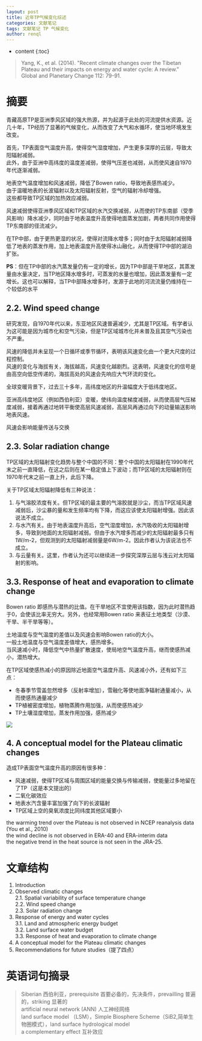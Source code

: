 ```yaml
---
layout: post
title: 近年TP气候变化综述
categories: 文献笔记
tags: 文献笔记 TP 气候变化
author: renql
---
```


* content
{:toc}

> Yang, K., et al. (2014). "Recent climate changes over the Tibetan Plateau and their impacts on energy and water cycle: A review." Global and Planetary Change 112: 79-91.




# 摘要 #
青藏高原TP是亚洲季风区域的强大热源，并为起源于此处的河流提供水资源。近几十年，TP经历了显著的气候变化，从而改变了大气和水循环，使当地环境发生改变。

首先，TP表面空气温度升高，使得空气湿度增加，产生更多深厚的云层，导致太阳辐射减弱。  
此外，由于亚洲中高纬度的温度差减弱，使得气压差也减弱，从而使风速自1970年代逐渐减弱。

地表空气温度增加和风速减弱，降低了Bowen ratio，导致地表感热减少。   
由于温暖地表的长波辐射以及太阳辐射反射，空气的辐射冷却增强。   
这些都导致TP区域的加热效应减弱。

风速减弱使得亚洲季风区域和TP区域的水汽交换减弱，从而使的TP东南部（受季风影响）降水减少，同时由于地表温度升高使得地面蒸发加剧，两者共同作用使得TP东南部的径流减少。

在TP中部，由于更热更湿的状况，使得对流降水增多；同时由于太阳辐射减弱降低了地表的蒸发作用，加上地表温度升高使得冰山融化，从而使得TP中部的湖泊扩张。

**PS**：但在TP中部的水汽蒸发量仍有一定的增长，因为TP中部是干旱地区，其蒸发量由水量决定，当TP地区降水增多时，可蒸发的水量也增加，因此蒸发量有一定增长。这也可以解释，当TP中部降水增多时，发源于此地的河流流量仍维持在一个较低的水平

## 2.2. Wind speed change ##
研究发现，自1970年代以来，东亚地区风速普遍减少，尤其是TP区域。有学者认为这可能是因为城市化和空气污染，但是TP区域城市化并未普及且其空气污染也不严重。

风速的降低并未呈现一个日循环或季节循环，表明该风速变化由一个更大尺度的过程控制。   
风速的变化与海拔有关，海拔越高，风速变化越剧烈。这表明，风速变化的信号是由高空向低空传递的，海拔高处的风速会先响应大气环流的变化。

全球变暖背景下，过去三十多年，高纬度地区的升温幅度大于低纬度地区。

亚洲高纬度地区（例如西伯利亚）变暖，使纬向温度梯度减弱，从而使高层气压梯度减弱，接着再通过地转平衡使高层风速减弱，高层风再通过向下的动量输送影响地表风速。

风速会影响能量传送与交换

## 2.3. Solar radiation change ##
TP区域的太阳辐射变化趋势与整个中国的不同：整个中国的太阳辐射在1990年代末之前一直降低，在这之后则在某一稳定值上下波动；而TP区域的太阳辐射则在1970年代末之前一直上升，此后下降。

关于TP区域太阳辐射降低有三种说法：   
1. 与气溶胶浓度有关。但TP区域的最主要的气溶胶就是沙尘，而当TP区域风速减弱后，沙尘暴的量和发生频率均有下降，而这应该使太阳辐射增强。因此该说法不成立。   
2. 与水汽有关。由于地表温度升高后，空气湿度增加，水汽吸收的太阳辐射增多，导致到地面的太阳辐射减弱。但由于水汽增多而减少的太阳辐射最多只有1W/m-2，但观测到的太阳辐射减弱量是6W/m-2。因此作者认为该说法也不成立。   
3. 与云量有关。这里，作者认为还可以继续进一步探究深厚云层与浅云对太阳辐射的影响。

## 3.3. Response of heat and evaporation to climate change ##
Bowen ratio 即感热与潜热的比值。在干旱地区不宜使用该指数，因为此时潜热趋于0，会使该比率无穷大。另外，也经常用Bowen ratio 来表征土地类型（沙漠、干旱、半干旱等等）。   

土地温度与空气温度的差值以及风速会影响Bowen ratio的大小。   
一般土地温度与空气温度差值增大，感热增多。   
当风速减小时，降低空气中热量扩散速度，使局地空气温度升高，继而使感热减小，潜热增大。

在TP区域使感热减小的原因除近地面空气温度升高、风速减小外，还有如下三点：
- 冬春季节雪盖忽然增多（反射率增加），雪融化等使地面净辐射通量减小，从而使感热通量减少  
- TP植被密度增加，植物蒸腾作用加强，从而使感热减少  
- TP土壤湿度增加，蒸发作用加强，感热减少  

![](http://wx4.sinaimg.cn/mw690/006fa9Xlgy1fpq7gmg7caj30gu0j440u.jpg)

## 4. A conceptual model for the Plateau climatic changes ##
造成TP表面空气温度升高的原因有很多种：   
- 风速减弱，使得TP区域与周围区域的能量交换与传输减弱，使能量过多地留在了TP（这是本文提出的）   
- 二氧化碳效应   
- 地表水汽含量丰富加强了向下的长波辐射  
- TP区域上空的臭氧浓度比同纬度其他区域要小  

the warming trend over the Plateau is not observed in NCEP reanalysis data (You et al., 2010)    
the wind decline is not observed in ERA-40 and ERA-interim data    
the negative trend in the heat source is not seen in the JRA-25.

# 文章结构 #
1. Introduction
2. Observed climatic changes   
	2.1. Spatial variability of surface temperature change    
	2.2. Wind speed change   
	2.3. Solar radiation change   
3. Response of energy and water cycles   
	3.1. Land and atmospheric energy budget   
	3.2. Land surface water budget   
	3.3. Response of heat and evaporation to climate change   
4. A conceptual model for the Plateau climatic changes   
5. Recommendations for future studies（提了四点）   

# 英语词句摘录 #
> Siberian 西伯利亚，prerequisite 首要必备的，先决条件，prevailling 普遍的，striking 显著的   
> artificial neural network (ANN) 人工神经网络  
> land surface model （LSM），Simple Biosphere Scheme（SiB2,简单生物圈模式），land surface hydrological model  
> a complementary effect 互补效应   
> 
